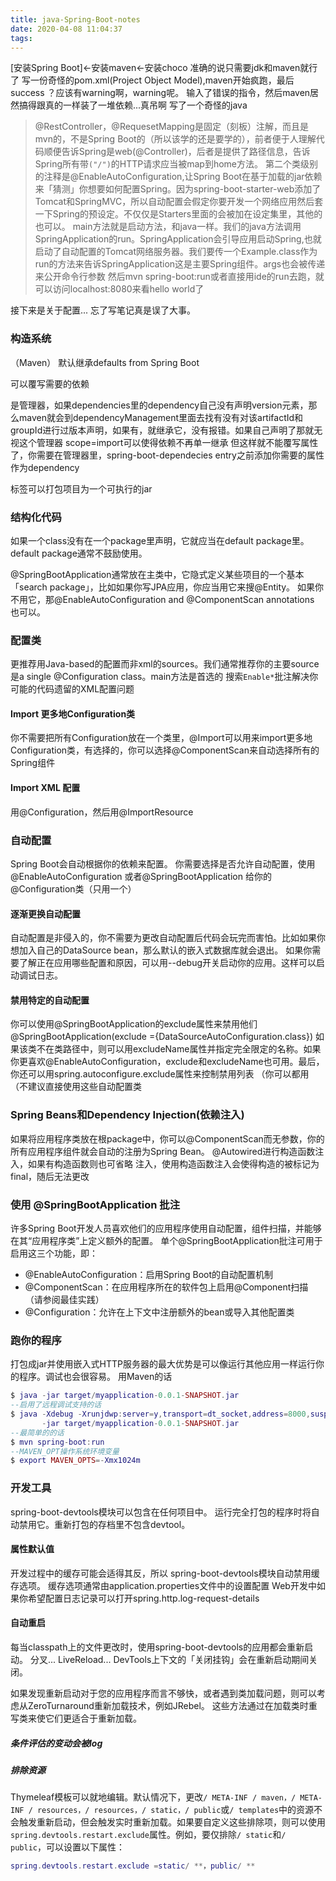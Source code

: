 ```yaml
---
title: java-Spring-Boot-notes
date: 2020-04-08 11:04:37
tags:
---
```


[安装Spring Boot]<-安装maven<-安装choco
准确的说只需要jdk和maven就行了
写一份奇怪的pom.xml(Project Object Model),maven开始疯跑，最后success
？应该有warning啊，warning呢。
输入了错误的指令，然后maven居然搞得跟真的一样装了一堆依赖...真吊啊
写了一个奇怪的java
>@RestController，@RequesetMapping是固定（刻板）注解，而且是mvn的，不是Spring Boot的（所以该学的还是要学的），前者便于人理解代码顺便告诉Spring是web(@Controller)，后者是提供了路径信息，告诉Spring所有带`("/")`的HTTP请求应当被map到home方法。
>第二个类级别的注释是@EnableAutoConfiguration,让Spring Boot在基于加载的jar依赖来「猜测」你想要如何配置Spring。因为spring-boot-starter-web添加了Tomcat和SpringMVC，所以自动配置会假定你要开发一个网络应用然后套一下Spring的预设定。不仅仅是Starters里面的会被加在设定集里，其他的也可以。
>main方法就是启动方法，和java一样。我们的java方法调用SpringApplication的run。SpringApplication会引导应用启动Spring,也就启动了自动配置的Tomcat网络服务器。我们要传一个Example.class作为run的方法来告诉SpringApplication这是主要Spring组件。args也会被传递来公开命令行参数
然后mvn spring-boot:run或者直接用ide的run去跑，就可以访问localhost:8080来看hello world了

接下来是关于配置...
忘了写笔记真是误了大事。

### 构造系统
（Maven）
默认继承defaults from Spring Boot

<properties>可以覆写需要的依赖

<dependencyMangement>是管理器，如果dependencies里的dependency自己没有声明version元素，那么maven就会到dependencyManagement里面去找有没有对该artifactId和groupId进行过版本声明，如果有，就继承它，没有报错。如果自己声明了那就无视这个管理器
scope=import可以使得依赖不再单一继承
但这样就不能覆写属性了，你需要在管理器里，spring-boot-dependecies entry之前添加你需要的属性作为dependency

<plugins>标签可以打包项目为一个可执行的jar

### 结构化代码
如果一个class没有在一个package里声明，它就应当在default package里。default package通常不鼓励使用。

@SpringBootApplication通常放在主类中，它隐式定义某些项目的一个基本「search package」，比如如果你写JPA应用，你应当用它来搜@Entity。
如果你不用它，那@EnableAutoConfiguration and @ComponentScan annotations 也可以。

### 配置类
更推荐用Java-based的配置而非xml的sources。我们通常推荐你的主要source是a single @Configuration class。main方法是首选的
搜索`Enable*`批注解决你可能的代码遗留的XML配置问题
#### Import 更多地Configuration类
你不需要把所有Configuration放在一个类里，@Import可以用来import更多地Configuration类，有选择的，你可以选择@ComponentScan来自动选择所有的Spring组件

#### Import XML 配置
用@Configuration，然后用@ImportResource

### 自动配置
Spring Boot会自动根据你的依赖来配置。
你需要选择是否允许自动配置，使用@EnableAutoConfiguration 或者@SpringBootApplication 给你的@Configuration类（只用一个）

#### 逐渐更换自动配置
自动配置是非侵入的，你不需要为更改自动配置后代码会玩完而害怕。比如如果你想加入自己的DataSource bean，那么默认的嵌入式数据库就会退出。
如果你需要了解正在应用哪些配置和原因，可以用--debug开关启动你的应用。这样可以启动调试日志。
#### 禁用特定的自动配置
你可以使用@SpringBootApplication的exclude属性来禁用他们
@SpringBootApplication(exclude ={DataSourceAutoConfiguration.class})
如果该类不在类路径中，则可以用excludeName属性并指定完全限定的名称。如果你更喜欢@EnableAutoConfiguration，exclude和excludeName也可用。最后，你还可以用spring.autoconfigure.exclude属性来控制禁用列表
（你可以都用
（不建议直接使用这些自动配置类
### Spring Beans和Dependency Injection(依赖注入)
如果将应用程序类放在根package中，你可以@ComponentScan而无参数，你的所有应用程序组件就会自动的注册为Spring Bean。
@Autowired进行构造函数注入，如果有构造函数则也可省略
注入，使用构造函数注入会使得构造的被标记为final，随后无法更改

### 使用 @SpringBootApplication 批注
许多Spring Boot开发人员喜欢他们的应用程序使用自动配置，组件扫描，并能够在其“应用程序类”上定义额外的配置。 单个@SpringBootApplication批注可用于启用这三个功能，即：
+ @EnableAutoConfiguration：启用Spring Boot的自动配置机制
+ @ComponentScan：在应用程序所在的软件包上启用@Component扫描（请参阅最佳实践）
+ @Configuration：允许在上下文中注册额外的bean或导入其他配置类

### 跑你的程序
打包成jar并使用嵌入式HTTP服务器的最大优势是可以像运行其他应用一样运行你的程序。调试也会很容易。
用Maven的话
```lua
$ java -jar target/myapplication-0.0.1-SNAPSHOT.jar
--启用了远程调试支持的话
$ java -Xdebug -Xrunjdwp:server=y,transport=dt_socket,address=8000,suspend=n \
       -jar target/myapplication-0.0.1-SNAPSHOT.jar
--最简单的的话
$ mvn spring-boot:run
--MAVEN_OPT操作系统环境变量
$ export MAVEN_OPTS=-Xmx1024m
```
### 开发工具
spring-boot-devtools模块可以包含在任何项目中。
运行完全打包的程序时将自动禁用它。重新打包的存档里不包含devtool。

#### 属性默认值
开发过程中的缓存可能会适得其反，所以
spring-boot-devtools模块自动禁用缓存选项。
缓存选项通常由application.properties文件中的设置配置
Web开发中如果你希望配置日志记录可以打开spring.http.log-request-details

#### 自动重启
每当classpath上的文件更改时，使用spring-boot-devtools的应用都会重新启动。
分叉...
LiveReload...
DevTools上下文的「关闭挂钩」会在重新启动期间关闭。

如果发现重新启动对于您的应用程序而言不够快，或者遇到类加载问题，则可以考虑从ZeroTurnaround重新加载技术，例如JRebel。 这些方法通过在加载类时重写类来使它们更适合于重新加载。
##### 条件评估的变动会被log
##### 排除资源
Thymeleaf模板可以就地编辑。默认情况下，更改`/ META-INF / maven，/ META-INF / resources，/ resources，/ static，/ public`或`/ templates`中的资源不会触发重新启动，但会触发实时重新加载。如果要自定义这些排除项，则可以使用`spring.devtools.restart.exclude`属性。例如，要仅排除`/ static`和`/ public`，可以设置以下属性：
```lua
spring.devtools.restart.exclude =static/ **，public/ **
```
